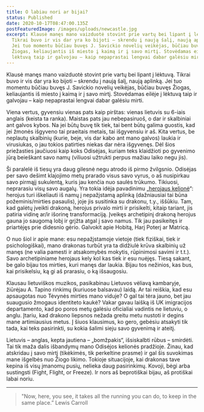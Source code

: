 ```yaml
---
title: O labiau nori ar bijai?
status: Published
date: 2020-10-17T08:47:00.135Z
postFeaturedImage: /images/uploads/newcastle.jpg
excerpt: Klausė manęs mano vaizduotė stovint prie vartų bei lipant į lėktuvą.
  Tikrai buvo ir vis dar yra ko bijoti – skrendu į naują šalį, naują aplinką.
  Jei tuo momentu būčiau buvęs J. Savickio novelių veikėjas, būčiau buvęs
  Žiogas, keliaujantis iš miesto į kaimą ir į savo mirtį. Stovėdamas eilėje į
  lėktuvą taip ir galvojau – kaip nepaprastai lengvai dabar galėsiu mirti.
---
```

Klausė manęs mano vaizduotė stovint prie vartų bei lipant į lėktuvą. Tikrai buvo ir vis dar yra ko bijoti – skrendu į naują šalį, naują aplinką. Jei tuo momentu būčiau buvęs J. Savickio novelių veikėjas, būčiau buvęs Žiogas, keliaujantis iš miesto į kaimą ir į savo mirtį. Stovėdamas eilėje į lėktuvą taip ir galvojau – kaip nepaprastai lengvai dabar galėsiu mirti.

Viena vertus, gyvensiu vienas pats kaip pirštas: vienas lietuvis su 6-iais anglais (keista ta ranka). Maistas pats jau nebepasiruoš, o  dar ir skalbiniai ant galvos kybos. Na jei būtų buvę tik tiek, tai bent būtų galima guostis, kad jei žmonės išgyveno tai praeitais metais, tai išgyvensiu ir aš. Kita vertus, be neplautų skalbinių (kurie, beje, vis dar kabo ant mano galvos) laukia ir virusiukas, o jau tokios patirties niekas dar nėra išgyvenęs. Dėl šios priežasties jaučiuosi kaip koks Odisėjas, kuriam teks klaidžioti po gyvenimo jūrą beieškant savo namų (viliuosi užtrukti perpus mažiau laiko negu jis).

Ši paralelė iš tiesų yra daug gilesnė negu atrodo iš pirmo žvilgsnio. Odisėjas per savo dešimt klajojimo metų prarado visus savo vyrus, o aš nusipirkau savo pirmąjį sukulentą, kuris jau kenčia nuo saulės trūkumo. Tikiuosi, neprarasiu visų savo augalų. Yra tokia idėja pavadinimu „[herojaus kelionė](https://en.wikipedia.org/wiki/Heros_journey)“: herojus turi iškeliauti iš namų į nepažįstamą aplinką (dažniausiai tai būna požeminis/mirties pasaulis), joje jis susitinka su drakonu, t.y., iššūkiu. Tam, kad galėtų įveikti drakoną, herojus privalo mirti ir prisikelti, kitaip tariant, jis patiria vidinę ar/ir išorinę transformaciją. Įveikęs archetipinį drakoną herojus gauna jo saugomą lobį ir grįžta atgal į savo namus. Tik jau pasikeitęs ir priartėjęs prie didesnio gėrio. Galvokit apie Hobitą, Harį Poterį ar Matricą.

O nuo šiol ir apie mane: esu nepažįstamoje vietoje (tiek fiziškai, tiek ir psichologiškai), mano drakonas turbūt yra ta didžiulė krūva skalbinių už manęs (ne valia pamesti ir atsakomybės mokytis, rūpinimosi savimi ir t.t.). Savo archetipiniame herojaus kely kol kas tiek ir esu nuėjęs. Tiesą sakant, be galo bijau tos mirties, kuri manęs dar laukia. Bijau tos nežinios, kas bus, kai prisikelsiu, ką gi aš prarasiu, o ką išsaugosiu.

Klausau lietuviškos muzikos, pasikabinau Lietuvos vėliavą kambaryje, žiūrėjau A. Tapino rinkimų (kuriuose balsavau) laidą. Ar tai reiškia, kad esu apsaugotas nuo Tėvynės mirties mano viduje? O gal tai tėra jauno, bet jau suaugusio žmogaus identiteto kaukė? Vakar gavau laišką iš UK imigracijos departamento, kad po poros metų galėsiu oficialiai vadintis ne lietuviu, o anglu. Įtariu, kad drakono liepsnos nežada greitu metu nustoti ir degins mane artimiausius metus. Į šiuos klausimus, ko gero, gebėsiu atsakyti tik tada, kai teks pasirinkti, su kokia šalimi sieju savo gyvenimą ir ateitį.

Lietuvis – anglas, kepta jautiena – „bomžpakis“, išsiskalbti rūbus – smirdėti. Tai tik maža dalis išbandymų mano Odisėjos kelionės pradžioje. Žinau, kad atskridau į savo mirtį (tikėkimės, tik perkeltine prasme) ir gal šis suvokimas mane išgelbės nuo Žiogo likimo. Tokioje situacijoje, kai drakonas tave kepina iš visų įmanomų pusių, nelieka daug pasirinkimų. Kovoji, bėgi arba sustingsti (Fight, Flight, or Freeze). Ir nors aš beprotiškai bijau, aš protiškai labai noriu.

***
>"Now, here, you see, it takes all the running you can do, to keep in the same place.”
Lewis Carroll
